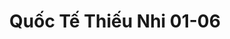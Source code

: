 ---
layout: "category-page"
title: "Quốc Tế Thiếu Nhi 01-06"
description: "Tải miễn phí file đồ hoạ vector Quốc Tế Thiếu Nhi 01-06 png jpg pdf ai crd..."
permalink: "/category/quoc-te-thieu-nhi-01-06/"
image: "/assets/images/affiliates.jpg"
color: "#121826"
---